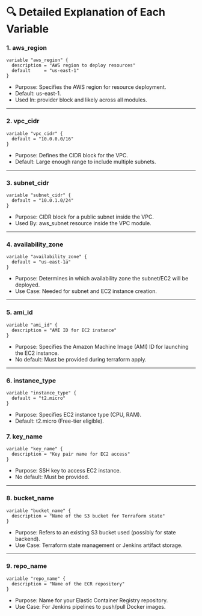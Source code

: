 # 🔍 Detailed Explanation of Each Variable

### 1. aws_region

```hcl
variable "aws_region" {
  description = "AWS region to deploy resources"
  default     = "us-east-1"
}

```
- Purpose: Specifies the AWS region for resource deployment.
- Default: us-east-1.
- Used In: provider block and likely across all modules.

---

### 2. vpc_cidr

```hcl
variable "vpc_cidr" {
  default = "10.0.0.0/16"
}
```

- Purpose: Defines the CIDR block for the VPC.
- Default: Large enough range to include multiple subnets.

---

### 3. subnet_cidr

``` hcl
variable "subnet_cidr" {
  default = "10.0.1.0/24"
}
```

- Purpose: CIDR block for a public subnet inside the VPC.
- Used By: aws_subnet resource inside the VPC module.

---

### 4. availability_zone

```hcl
variable "availability_zone" {
  default = "us-east-1a"
}
```

- Purpose: Determines in which availability zone the subnet/EC2 will be deployed.
- Use Case: Needed for subnet and EC2 instance creation.

---

### 5. ami_id

```hcl
variable "ami_id" {
  description = "AMI ID for EC2 instance"
}
```

- Purpose: Specifies the Amazon Machine Image (AMI) ID for launching the EC2 instance.
- No default: Must be provided during terraform apply.

---

### 6. instance_type

```hcl
variable "instance_type" {
  default = "t2.micro"
}
```

- Purpose: Specifies EC2 instance type (CPU, RAM).
- Default: t2.micro (Free-tier eligible).

### 7. key_name

```hcl
variable "key_name" {
  description = "Key pair name for EC2 access"
}
```

- Purpose: SSH key to access EC2 instance.
- No default: Must be provided.

---

### 8. bucket_name

```hcl
variable "bucket_name" {
  description = "Name of the S3 bucket for Terraform state"
}
```

- Purpose: Refers to an existing S3 bucket used (possibly for state backend).
- Use Case: Terraform state management or Jenkins artifact storage.

---

### 9. repo_name

```hcl
variable "repo_name" {
  description = "Name of the ECR repository"
}
```

- Purpose: Name for your Elastic Container Registry repository.
- Use Case: For Jenkins pipelines to push/pull Docker images.

